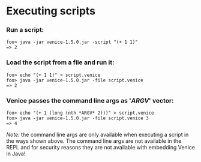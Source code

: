 # Executing scripts

### Run a script:

```text
foo> java -jar venice-1.5.0.jar -script "(+ 1 1)"
=> 2
```

### Load the script from a file and run it:

```text
foo> echo "(+ 1 1)" > script.venice
foo> java -jar venice-1.5.0.jar -file script.venice
=> 2
```

### Venice passes the command line args as '*ARGV*' vector:

```text
foo> echo "(+ 1 (long (nth *ARGV* 2)))" > script.venice
foo> java -jar venice-1.5.0.jar -file script.venice 3
=> 4
```

*Note:* the command line args are only available when executing a script 
in the ways shown above. The command line args are not available in the REPL
and for security reasons they are not available with embedding Venice in Java! 

